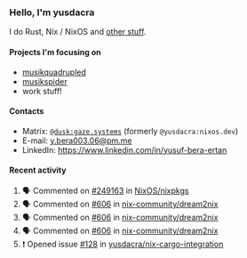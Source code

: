 ### Hello, I'm yusdacra

I do Rust, Nix / NixOS and [other stuff](https://gaze.systems/).

#### Projects I'm focusing on

- [musikquadrupled](https://github.com/yusdacra/musikquadrupled)
- [musikspider](https://github.com/yusdacra/musikspider)
- work stuff!

#### Contacts

- Matrix: [`@dusk:gaze.systems`](https://matrix.to/#/@dusk:gaze.systems) (formerly `@yusdacra:nixos.dev`)
- E-mail: y.bera003.06@pm.me
- LinkedIn: https://www.linkedin.com/in/yusuf-bera-ertan

#### Recent activity

<!--START_SECTION:activity-->
1. 🗣 Commented on [#249163](https://github.com/NixOS/nixpkgs/pull/249163#issuecomment-1678135486) in [NixOS/nixpkgs](https://github.com/NixOS/nixpkgs)
2. 🗣 Commented on [#606](https://github.com/nix-community/dream2nix/pull/606#issuecomment-1660833727) in [nix-community/dream2nix](https://github.com/nix-community/dream2nix)
3. 🗣 Commented on [#606](https://github.com/nix-community/dream2nix/pull/606#issuecomment-1659003140) in [nix-community/dream2nix](https://github.com/nix-community/dream2nix)
4. 🗣 Commented on [#606](https://github.com/nix-community/dream2nix/pull/606#issuecomment-1656850150) in [nix-community/dream2nix](https://github.com/nix-community/dream2nix)
5. ❗ Opened issue [#128](https://github.com/yusdacra/nix-cargo-integration/issues/128) in [yusdacra/nix-cargo-integration](https://github.com/yusdacra/nix-cargo-integration)
<!--END_SECTION:activity-->
